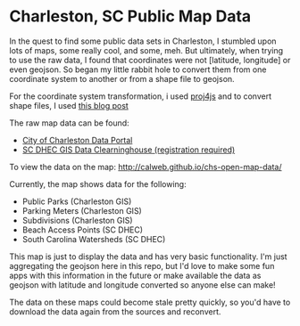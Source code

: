 # Charleston, SC Public Map Data

In the quest to find some public data sets in Charleston, I stumbled upon lots of maps, some really cool, and some, meh. But ultimately, when trying to use the raw data, I found that coordinates were not [latitude, longitude] or even geojson.  So began my little rabbit hole to convert them from one coordinate system to another or from a shape file to geojson.

For the coordinate system transformation, i used [proj4js](https://github.com/proj4js/proj4js) and to convert shape files, I used [this blog post](http://ben.balter.com/2013/06/26/how-to-convert-shapefiles-to-geojson-for-use-on-github/)

The raw map data can be found:

- [City of Charleston Data Portal](http://gis.charleston-sc.gov/dataportal/)
- [SC DHEC GIS Data Clearninghouse (registration required)](http://www.scdhec.gov/HomeAndEnvironment/maps/GIS/GISDataClearinghouse/)

To view the data on the map: http://calweb.github.io/chs-open-map-data/

Currently, the map shows data for the following:

- Public Parks (Charleston GIS)
- Parking Meters (Charleston GIS)
- Subdivisions (Charleston GIS)
- Beach Access Points (SC DHEC)
- South Carolina Watersheds (SC DHEC)

This map is just to display the data and has very basic functionality. I'm just aggregating the geojson here in this repo, but I'd love to make some fun apps with this information in the future or make available the data as geojson with latitude and longitude converted so anyone else can make!

The data on these maps could become stale pretty quickly, so you'd have to download the data again from the sources and reconvert.
